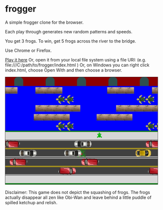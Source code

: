 # frogger
A simple frogger clone for the browser.

Each play through generates new random patterns and speeds.

You get 3 frogs. To win, get 5 frogs across the river to the bridge.

Use Chrome or Firefox.

<a href="index.html?raw=true" target="_blank">Play it here</a>
Or, open it from your local file system using a file URI: (e.g. file:///C:/path/to/frogger/index.html )
Or, on Windows you can right click index.html, choose Open With and then choose a browser.

![Screenshot](screenshot.jpg?raw=true)

Disclaimer: This game does not depict the squashing of frogs. The frogs actually disappear all zen like Obi-Wan and leave behind a little puddle of spilled ketchup and relish.